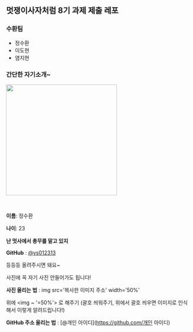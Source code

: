 ## 멋쟁이사자처럼 8기 과제 제출 레포

### 수환팀

* 정수환
* 이도현
* 염지현

### 간단한 자기소개~

<img width="300" src='https://avatars0.githubusercontent.com/u/18108336?s=460&u=b5420c1707804780e788621bdc705c5b36c884ba&v=4'>

&nbsp;

**이름**: 정수환

**나이**: 23

**난 멋사에서 총무를 맡고 있지**

**GitHub** : [@ys012313](https://github.com/ys012313)

등등등 올려주시면 돼요~

사진에 꼭 자기 사진 안들어가도 됩니다!

**사진 올리는 법** : img src='복사한 이미지 주소' width='50%'

위에 <img ~ '=50%'> 로 해주기 (괄호 씌워주기, 위에서 괄호 씌우면 이미지로 인식해서 이렇게 알려드립니다!) 

**GitHub 주소 올리는 법** : [@개인 아이디](https://github.com/개인 아이디)

